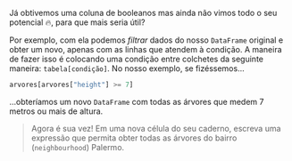Já obtivemos uma coluna de booleanos mas ainda não vimos todo o seu potencial 🔥, para que mais seria útil?

Por exemplo, com ela podemos _filtrar_ dados do nosso `DataFrame` original e obter um novo, apenas com as linhas que atendem à condição. A maneira de fazer isso é colocando uma condição entre colchetes da seguinte maneira: `tabela[condição]`. No nosso exemplo, se fizéssemos...


```python
arvores[arvores["height"] >= 7]
```

...obteríamos um novo `DataFrame` com todas as árvores que medem 7 metros ou mais de altura.

> Agora é sua vez! Em uma nova célula do seu caderno, escreva uma expressão que permita obter todas as árvores do bairro (`neighbourhood`) Palermo.
